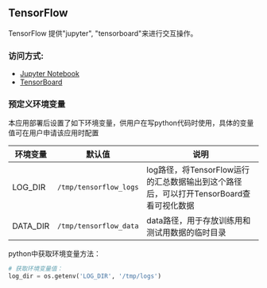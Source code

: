 ## TensorFlow

TensorFlow 提供"jupyter", "tensorboard"来进行交互操作。

### 访问方式:
 * <a href="{$T.publicEndpoints.jupyter_8888.url}" target="_blank">Jupyter Notebook</a>
 * <a href="{$T.publicEndpoints.jupyter_6006.url}" target="_blank">TensorBoard</a>

### 预定义环境变量

本应用部署后设置了如下环境变量，供用户在写python代码时使用，具体的变量值可在用户申请该应用时配置

| 环境变量 | 默认值 | 说明 |
| ------- | ------- | ------- |
| LOG_DIR | `/tmp/tensorflow_logs` | log路径，将TensorFlow运行的汇总数据输出到这个路径后，可以打开TensorBoard查看可视化数据 |
| DATA_DIR | `/tmp/tensorflow_data` | data路径，用于存放训练用和测试用数据的临时目录 |

python中获取环境变量方法：

```python
# 获取环境变量值：
log_dir = os.getenv('LOG_DIR', '/tmp/logs')
```
